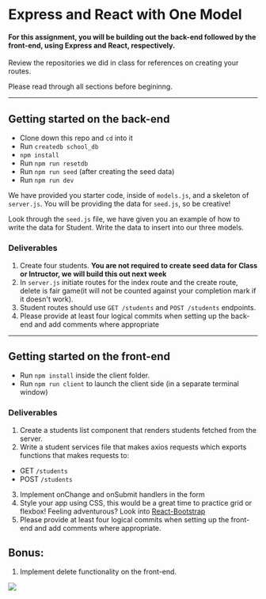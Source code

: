 # Express and React with One Model 

#### For this assignment, you will be building out the back-end followed by the front-end, using Express and React, respectively.

Review the repositories we did in class for references on creating your routes.

Please read through all sections before begininng.

*******

## Getting started on the back-end

- Clone down this repo and `cd` into it
- Run `createdb school_db`
- `npm install`
- Run `npm run resetdb`
- Run `npm run seed` (after creating the seed data)
- Run `npm run dev`

We have provided you starter code, inside of `models.js`, and a skeleton of `server.js`. You will be providing the data for `seed.js`, so be creative! 

Look through the `seed.js` file, we have given you an example of how to write the data for Student. Write the data to insert into our three models.

### Deliverables
1. Create four students. **You are not required to create seed data for Class or Intructor, we will build this out next week**
1. In `server.js` initiate routes for the index route and the create route, delete is fair game(it will not be counted against your completion mark if it doesn't work).
1.  Student routes should use `GET /students` and `POST /students` endpoints.
1.  Please provide at least four logical commits when setting up the back-end and add comments where appropriate

************

## Getting started on the front-end

- Run `npm install` inside the client folder.
- Run `npm run client` to launch the client side (in a separate terminal window)

### Deliverables
1. Create a students list component that renders students fetched from the server.
1. Write a student services file that makes axios requests which exports functions that makes requests to:
-  GET `/students`
-  POST  `/students`
3. Implement onChange and onSubmit handlers in the form
4. Style your app using CSS, this would be a great time to practice grid or flexbox! Feeling adventurous? Look into [React-Bootstrap](https://react-bootstrap.github.io/) 
5. Please provide at least four logical commits when setting up the front-end and add comments where appropriate.



## Bonus:

1. Implement delete functionality on the front-end.

![](https://media.giphy.com/media/3orieYvLZXsgTkOHza/giphy.gif)
